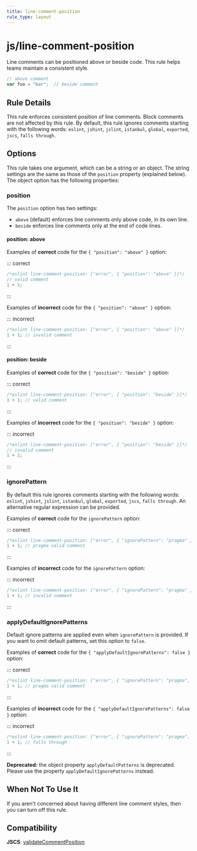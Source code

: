 ```yaml
---
title: line-comment-position
rule_type: layout
---
```


# js/line-comment-position

Line comments can be positioned above or beside code. This rule helps teams maintain a consistent style.

```js
// above comment
var foo = "bar";  // beside comment
```

## Rule Details

This rule enforces consistent position of line comments. Block comments are not affected by this rule. By default, this rule ignores comments starting with the following words: `eslint`, `jshint`, `jslint`, `istanbul`, `global`, `exported`, `jscs`, `falls through`.

## Options

This rule takes one argument, which can be a string or an object. The string settings are the same as those of the `position` property (explained below). The object option has the following properties:

### position

The `position` option has two settings:

- `above` (default) enforces line comments only above code, in its own line.
- `beside` enforces line comments only at the end of code lines.

#### position: above

Examples of **correct** code for the `{ "position": "above" }` option:

::: correct

```js
/*eslint line-comment-position: ["error", { "position": "above" }]*/
// valid comment
1 + 1;
```

:::

Examples of **incorrect** code for the `{ "position": "above" }` option:

::: incorrect

```js
/*eslint line-comment-position: ["error", { "position": "above" }]*/
1 + 1; // invalid comment
```

:::

#### position: beside

Examples of **correct** code for the `{ "position": "beside" }` option:

::: correct

```js
/*eslint line-comment-position: ["error", { "position": "beside" }]*/
1 + 1; // valid comment
```

:::

Examples of **incorrect** code for the `{ "position": "beside" }` option:

::: incorrect

```js
/*eslint line-comment-position: ["error", { "position": "beside" }]*/
// invalid comment
1 + 1;
```

:::

### ignorePattern

By default this rule ignores comments starting with the following words: `eslint`, `jshint`, `jslint`, `istanbul`, `global`, `exported`, `jscs`, `falls through`. An alternative regular expression can be provided.

Examples of **correct** code for the `ignorePattern` option:

::: correct

```js
/*eslint line-comment-position: ["error", { "ignorePattern": "pragma" }]*/
1 + 1; // pragma valid comment
```

:::

Examples of **incorrect** code for the `ignorePattern` option:

::: incorrect

```js
/*eslint line-comment-position: ["error", { "ignorePattern": "pragma" }]*/
1 + 1; // invalid comment
```

:::

### applyDefaultIgnorePatterns

Default ignore patterns are applied even when `ignorePattern` is provided. If you want to omit default patterns, set this option to `false`.

Examples of **correct** code for the `{ "applyDefaultIgnorePatterns": false }` option:

::: correct

```js
/*eslint line-comment-position: ["error", { "ignorePattern": "pragma", "applyDefaultIgnorePatterns": false }]*/
1 + 1; // pragma valid comment
```

:::

Examples of **incorrect** code for the `{ "applyDefaultIgnorePatterns": false }` option:

::: incorrect

```js
/*eslint line-comment-position: ["error", { "ignorePattern": "pragma", "applyDefaultIgnorePatterns": false }]*/
1 + 1; // falls through
```

:::

**Deprecated:** the object property `applyDefaultPatterns` is deprecated. Please use the property `applyDefaultIgnorePatterns` instead.

## When Not To Use It

If you aren't concerned about having different line comment styles, then you can turn off this rule.

## Compatibility

**JSCS**: [validateCommentPosition](https://jscs-dev.github.io/rule/validateCommentPosition)
